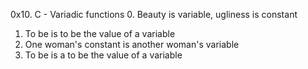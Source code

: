 0x10. C - Variadic functions
0. Beauty is variable, ugliness is constant 
1. To be is to be the value of a variable 
2. One woman's constant is another woman's variable 
3. To be is a to be the value of a variable 
